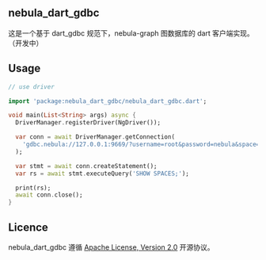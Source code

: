 ## nebula_dart_gdbc
这是一个基于 dart_gdbc 规范下，nebula-graph 图数据库的 dart 客户端实现。（开发中）

## Usage
```dart
// use driver

import 'package:nebula_dart_gdbc/nebula_dart_gdbc.dart';

void main(List<String> args) async {
  DriverManager.registerDriver(NgDriver());

  var conn = await DriverManager.getConnection(
    'gdbc.nebula://127.0.0.1:9669/?username=root&password=nebula&space=test&timeout=1000',
  );

  var stmt = await conn.createStatement();
  var rs = await stmt.executeQuery('SHOW SPACES;');

  print(rs);
  await conn.close();
}
```
## Licence

nebula_dart_gdbc 遵循 [Apache License, Version 2.0](https://www.apache.org/licenses/LICENSE-2.0) 开源协议。